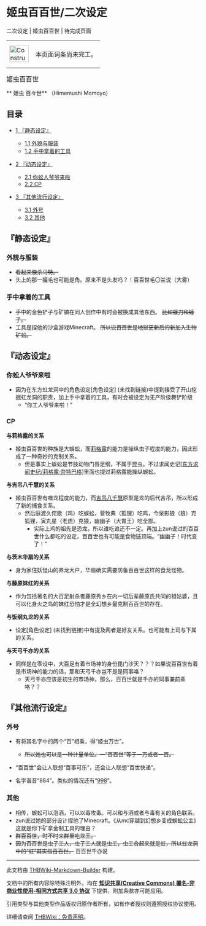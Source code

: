 # 姬虫百百世/二次设定

<!-- source html: G:\repos\THBWiki-Markdown-Builder\THBWikiMarkdown\Temp\main\3\34\ns0%3A%E5%A7%AC%E8%99%AB%E7%99%BE%E7%99%BE%E4%B8%96%2F%E4%BA%8C%E6%AC%A1%E8%AE%BE%E5%AE%9A.html -->

二次设定 | 姬虫百百世 | 待完成页面

<center>

<table>
<tbody><tr>
<td class="mbox-image"><div style="width: 52px;">
  <a href="./文件-ConstructionClock.png.md" class="image"><img alt="ConstructionClock.png" src="https://upload.thwiki.cc/thumb/f/f1/ConstructionClock.png/50px-ConstructionClock.png" decoding="async" loading="lazy" width="50" height="43" srcset="https://upload.thwiki.cc/thumb/f/f1/ConstructionClock.png/75px-ConstructionClock.png 1.5x, https://upload.thwiki.cc/thumb/f/f1/ConstructionClock.png/100px-ConstructionClock.png 2x" data-file-width="689" data-file-height="587"></a></div></td>
<td class="mbox-text" style=""><br>本页面词条尚未完工。<br><br></td>
</tr>
</tbody></table>


</center>
  
<big>姬虫百百世</big>  

 **	姫虫 百々世** （Himemushi Momoyo）
  


## 目录

- [1 『静态设定』](#『静态设定』)

  - [1.1 外貌与服装](#外貌与服装)
  - [1.2 手中拿着的工具](#手中拿着的工具)



- [2 『动态设定』](#『动态设定』)

  - [2.1 你蚣人爷爷来啦](#你蚣人爷爷来啦)
  - [2.2 CP](#CP)



- [3 『其他流行设定』](#『其他流行设定』)

  - [3.1 外号](#外号)
  - [3.2 其他](#其他)








## 『静态设定』

### 外貌与服装
-  ~~看起来像杀马特。~~ 
- 头上的那一撮毛也可能是角。原来不是头发吗？！百百世毛〇兰说（大雾）


### 手中拿着的工具
- 手中的金色铲子与矿镐在同人创作中有时会被换成其他东西。 ~~比如镰刀和锤子。~~ 
- 工具是捏他的沙盒游戏Minecraft。 ~~所以说百百世是地狱更新后的新加入生物矿蚣。~~ 


## 『动态设定』

### 你蚣人爷爷来啦
- 因为在东方虹龙洞中的角色设定&#91;角色设定&#93; (未找到链接)中提到接受了开山挖掘虹龙洞的职责，加上手中拿着的工具，有时会被设定为无产阶级舞铲阶级
  - “你工人爷爷来啦！”



### CP
  
 **与莉格露的关系** 
  

- 姬虫百百世的种族是大蜈蚣，而[莉格露](./莉格露·奈特巴格.md)的能力是操纵虫子程度的能力，因此形成了一种奇妙的克制关系。
  - 但是事实上蜈蚣是节肢动物门唇足纲，不属于昆虫。不过求闻史记[&#91;东方求闻史纪/莉格露·奈特巴格&#93;](./东方求闻史纪-莉格露·奈特巴格.md)里面也提过莉格露能操纵蜈蚣。


  
 **与吉吊八千慧的关系** 
  

- 姬虫百百世有噬龙程度的能力，而[吉吊八千慧](./吉吊八千慧.md)原型是龙的后代吉吊，所以形成了新的捕食关系。
  - 然后庭渡久侘歌（鸡）吃蜈蚣，菅牧典（狐狸）吃鸡，今泉影狼（狼）克狐狸，寅丸星（老虎）克狼，幽幽子（大胃王）吃全部。
    - 实际上鸡的祖先是恐龙，所以谁吃谁还不一定。再加上zun说过的百百世什么都吃的设定，百百世也有可能是食物链顶端。“幽幽子！时代变了！”



  
 **与茨木华扇的关系** 
  

- 身为家住妖怪山的养龙大户，华扇确实需要防备百百世这样的食龙怪物。

  
 **与藤原妹红的关系** 
  

- 作为包括著名的大百足射杀者藤原秀乡在内一切后辈藤原氏共同的祖姑婆，且可以化身火之鸟的妹红恐怕才是全幻想乡最克制百百世的存在。

  
 **与饭纲丸龙的关系** 
  

- 设定&#91;角色设定&#93; (未找到链接)中有提及两者是好友关系。也可能有上司与下属的关系。

  
 **与天弓千亦的关系** 
  

- 同样是在零设中，大百足有着市场神的身份毘门沙天？？？如果说百百世有着是市场神的能力的话，那和天弓千亦岂不是是同事咯？
  - 天弓千亦应该是初生的市场神，那么，百百世就是千亦的同事兼前辈咯？？



## 『其他流行设定』

### 外号
- 有将其名字中的两个“百”相乘，得“姬虫万世”。
  -  ~~所以她也可以是一种计量单位。一“百百世”等于一万或者一百。~~ 

- “百百世”会让人联想“百事可乐”，还会让人联想“百世快递”。
- 名字谐音“884”。类似的情况还有“[998](./九十九八桥.md)”。


### 其他
- 相传，蜈蚣可以泡酒，可以以毒攻毒。可以和与酒或者与毒有关的角色联系。
- zun说过她的部分设计捏他了Minecraft。《从mc穿越到幻想乡变成蜈蚣公主》这就是你下矿拿金制工具的理由？
-  ~~群百百世，时不时来群里吃龙王。~~ 
-  ~~因为百百世是虫子工人，虫子工人就是虫工，虫工合起来就是虹，所以虹龙洞中的“虹”其实指百百世。~~ 百百世千亦说





---

此文档由 [THBWiki-Markdown-Builder](https://github.com/Delsin-Yu/THBWiki-Markdown-Builder) 构建。

文档中的所有内容除特殊注明外，均在 [**知识共享(Creative Commons) 署名-非商业性使用-相同方式共享 3.0 协议**](https://creativecommons.org/licenses/by-sa/3.0/deed.zh-hans) 下提供，附加条款亦可能应用。

引用类型与其他类型作品版权归原作者所有，如有作者授权则遵照授权协议使用。

详细请查阅 [THBWiki：免责声明](https://thbwiki.cc/THBWiki:%E5%85%8D%E8%B4%A3%E5%A3%B0%E6%98%8E)。


